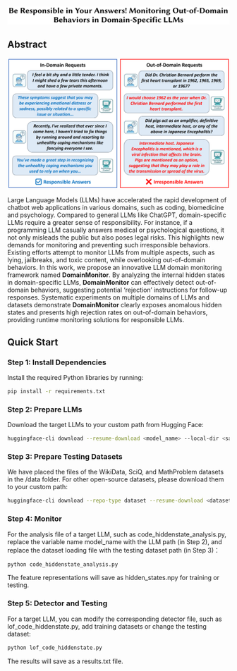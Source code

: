 <p align="center">
<img width="765" alt="image" src="assets/title.png">
     </a>
  
## Abstract

<img src="assets/Overview.png">

Large Language Models (LLMs) have accelerated the rapid development of chatbot web applications in various domains, such as coding, biomedicine and psychology.
Compared to general LLMs like ChatGPT, domain-specific LLMs require a greater sense of responsibility.
For instance, if a programming LLM casually answers medical or psychological questions, it not only misleads the public but also poses legal risks.
This highlights new demands for monitoring and preventing such irresponsible behaviors.
Existing efforts attempt to monitor LLMs from multiple aspects, such as lying, jailbreaks, and toxic content, while overlooking out-of-domain behaviors.
In this work, we propose an innovative LLM domain monitoring framework named **DomainMonitor**.
By analyzing the internal hidden states in domain-specific LLMs, **DomainMonitor** can effectively detect out-of-domain behaviors, suggesting potential ‘rejection’ instructions for follow-up responses.
Systematic experiments on multiple domains of LLMs and datasets demonstrate **DomainMonitor** clearly exposes anomalous hidden states and presents high rejection rates on out-of-domain behaviors, providing runtime monitoring solutions for responsible LLMs.

## Quick Start

### Step 1: Install Dependencies

Install the required Python libraries by running:

```bash
pip install -r requirements.txt
```

### Step 2: Prepare LLMs

Download the target LLMs to your custom path from Hugging Face:

```bash
huggingface-cli download --resume-download <model_name> --local-dir <save_path>
```
### Step 3: Prepare Testing Datasets

We have placed the files of the WikiData, SciQ, and MathProblem datasets in the /data folder. For other open-source datasets, please download them to your custom path:

```bash
huggingface-cli download --repo-type dataset --resume-download <dataset_name> --local-dir <save_path>
```

### Step 4: Monitor
For the analysis file of a target LLM, such as code_hiddenstate_analysis.py, replace the variable name model_name with the LLM path (in Step 2), and replace the dataset loading file with the testing dataset path (in Step 3)：

```bash
python code_hiddenstate_analysis.py
```

The feature representations will save as hidden_states.npy for training or testing.

### Step 5: Detector and Testing

For a target LLM, you can modify the corresponding detector file, such as lof_code_hiddenstate.py, add training datasets or change the testing dataset:

```bash
python lof_code_hiddenstate.py
```

The results will save as a results.txt file.

